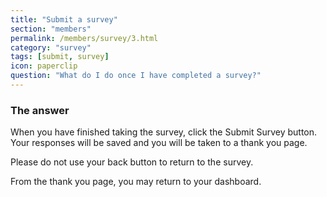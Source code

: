 ```yaml
---
title: "Submit a survey"
section: "members"
permalink: /members/survey/3.html
category: "survey"
tags: [submit, survey]
icon: paperclip
question: "What do I do once I have completed a survey?"
---
```


### <i class="pe-anchor pe-fw"></i> The answer

When you have finished taking the survey, click the Submit Survey button. Your responses will be saved and you will be taken to a thank you page.

Please do not use your back button to return to the survey.

From the thank you page, you may return to your dashboard.
